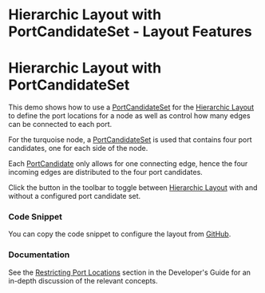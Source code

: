 <!--
 //////////////////////////////////////////////////////////////////////////////
 // @license
 // This file is part of yFiles for HTML 2.6.
 // Use is subject to license terms.
 //
 // Copyright (c) 2000-2024 by yWorks GmbH, Vor dem Kreuzberg 28,
 // 72070 Tuebingen, Germany. All rights reserved.
 //
 //////////////////////////////////////////////////////////////////////////////
-->
# Hierarchic Layout with PortCandidateSet - Layout Features

# Hierarchic Layout with PortCandidateSet

This demo shows how to use a [PortCandidateSet](https://docs.yworks.com/yfileshtml/#/api/PortCandidateSet) for the [Hierarchic Layout](https://docs.yworks.com/yfileshtml/#/api/HierarchicLayout) to define the port locations for a node as well as control how many edges can be connected to each port.

For the turquoise node, a [PortCandidateSet](https://docs.yworks.com/yfileshtml/#/api/PortCandidateSet) is used that contains four port candidates, one for each side of the node.

Each [PortCandidate](https://docs.yworks.com/yfileshtml/#/api/PortCandidate) only allows for one connecting edge, hence the four incoming edges are distributed to the four port candidates.

Click the button in the toolbar to toggle between [Hierarchic Layout](https://docs.yworks.com/yfileshtml/#/api/HierarchicLayout) with and without a configured port candidate set.

### Code Snippet

You can copy the code snippet to configure the layout from [GitHub](https://github.com/yWorks/yfiles-for-html-demos/blob/master/demos/layout-features/hierarchic-portcandidate-set/HierarchicPortcandidateSet.ts).

### Documentation

See the [Restricting Port Locations](https://docs.yworks.com/yfileshtml/#/dguide/layout-port_locations) section in the Developer's Guide for an in-depth discussion of the relevant concepts.
